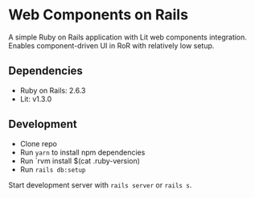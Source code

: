 # Web Components on Rails

A simple Ruby on Rails application with Lit web components integration. Enables component-driven UI in RoR with relatively low setup.

## Dependencies

- Ruby on Rails: 2.6.3
- Lit: v1.3.0

## Development

- Clone repo
- Run `yarn` to install npm dependencies
- Run `rvm install $(cat .ruby-version)
- Run `rails db:setup`

Start development server with `rails server` or `rails s`.
